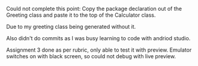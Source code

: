 Could not complete this point:
Copy the package declaration out of the Greeting class and paste it to the top of the Calculator class.

Due to my greeting class being generated without it.

Also didn't do commits as I was busy learning to code with andriod studio.

Assignment 3 done as per rubric, only able to test it with preview. Emulator switches on with black screen, so could not debug with live preview.